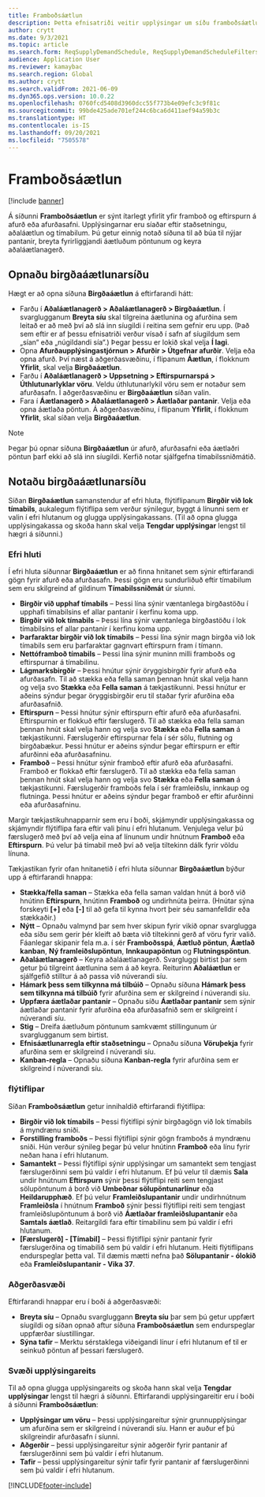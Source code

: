 ```yaml
---
title: Framboðsáætlun
description: Þetta efnisatriði veitir upplýsingar um síðu framboðsáætlunar og möguleika hennar.
author: crytt
ms.date: 9/3/2021
ms.topic: article
ms.search.form: ReqSupplyDemandSchedule, ReqSupplyDemandScheduleFilters, ReqSupplyDemandItemDetails, ReqTransFuturesActionsPart, ReqSupplyDemandOverviewLegendPart
audience: Application User
ms.reviewer: kamaybac
ms.search.region: Global
ms.author: crytt
ms.search.validFrom: 2021-06-09
ms.dyn365.ops.version: 10.0.22
ms.openlocfilehash: 0760fcd5408d3960dcc55f773b4e09efc3c9f81c
ms.sourcegitcommit: 99bde425ade701ef244c6bca6d411aef94a59b3c
ms.translationtype: HT
ms.contentlocale: is-IS
ms.lasthandoff: 09/20/2021
ms.locfileid: "7505578"
---
```

# <a name="supply-schedule"></a>Framboðsáætlun

[!include [banner](../includes/banner.md)]

Á síðunni **Framboðsáætlun** er sýnt ítarlegt yfirlit yfir framboð og eftirspurn á afurð eða afurðasafni. Upplýsingarnar eru síaðar eftir staðsetningu, aðaláætlun og tímabilum. Þú getur einnig notað síðuna til að búa til nýjar pantanir, breyta fyrirliggjandi áætluðum pöntunum og keyra aðaláætlanagerð.

## <a name="open-the-supply-schedule-page"></a>Opnaðu birgðaáætlunarsíðu

Hægt er að opna síðuna **Birgðaáætlun** á eftirfarandi hátt:

- Farðu í **Aðaláætlanagerð \> Aðaláætlanagerð \> Birgðaáætlun**. Í svarglugganum **Breyta síu** skal tilgreina áætlunina og afurðina sem leitað er að með því að slá inn síugildi í reitina sem gefnir eru upp. (Það sem eftir er af þessu efnisatriði verður vísað í safn af síugildum sem „sían“ eða „núgildandi sía“.) Þegar þessu er lokið skal velja **Í lagi**.
- Opna **Afurðaupplýsingastjórnun \> Afurðir \> Útgefnar afurðir**. Velja eða opna afurð. Því næst á aðgerðasvæðinu, í flipanum **Áætlun**, í flokknum **Yfirlit**, skal velja **Birgðaáætlun**.
- Farðu í **Aðaláætlanagerð \> Uppsetning \> Eftirspurnarspá \> Úthlutunarlyklar vöru**. Veldu úthlutunarlykil vöru sem er notaður sem afurðasafn. Í aðgerðasvæðinu er **Birgðaáætlun** síðan valin.
- Fara í **Áætlanagerð \> Aðaláætlanagerð \> Áætlaðar pantanir**. Velja eða opna áætlaða pöntun. Á aðgerðasvæðinu, í flipanum **Yfirlit**, í flokknum **Yfirlit**, skal síðan velja **Birgðaáætlun**.

> [!NOTE]
> Þegar þú opnar síðuna **Birgðaáætlun** úr afurð, afurðasafni eða áætlaðri pöntun þarf ekki að slá inn síugildi. Kerfið notar sjálfgefna tímabilssniðmátið.

## <a name="use-the-supply-schedule-page"></a>Notaðu birgðaáætlunarsíðu

Síðan **Birgðaáætlun** samanstendur af efri hluta, flýtiflipanum **Birgðir við lok tímabils**, aukalegum flýtiflipa sem verður sýnilegur, byggt á línunni sem er valin í efri hlutanum og glugga upplýsingakassans. (Til að opna glugga upplýsingakassa og skoða hann skal velja **Tengdar upplýsingar** lengst til hægri á síðunni.)

### <a name="upper-section"></a>Efri hluti

Í efri hluta síðunnar **Birgðaáætlun** er að finna hnitanet sem sýnir eftirfarandi gögn fyrir afurð eða afurðasafn. Þessi gögn eru sundurliðuð eftir tímabilum sem eru skilgreind af gildinum **Tímabilssniðmát** úr síunni.

- **Birgðir við upphaf tímabils** – Þessi lína sýnir væntanlega birgðastöðu í upphafi tímabilsins ef allar pantanir í kerfinu koma upp.
- **Birgðir við lok tímabils** – Þessi lína sýnir væntanlega birgðastöðu í lok tímabilsins ef allar pantanir í kerfinu koma upp.
- **Þarfaraktar birgðir við lok tímabils** – Þessi lína sýnir magn birgða við lok tímabils sem eru þarfaraktar gagnvart eftirspurn fram í tímann.
- **Nettóframboð tímabils** – Þessi lína sýnir muninn milli framboðs og eftirspurnar á tímabilinu.
- **Lágmarksbirgðir** – Þessi hnútur sýnir öryggisbirgðir fyrir afurð eða afurðasafn. Til að stækka eða fella saman þennan hnút skal velja hann og velja svo **Stækka** eða **Fella saman** á tækjastikunni. Þessi hnútur er aðeins sýndur þegar öryggisbirgðir eru til staðar fyrir afurðina eða afurðasafnið.
- **Eftirspurn** – Þessi hnútur sýnir eftirspurn eftir afurð eða afurðasafni. Eftirspurnin er flokkuð eftir færslugerð. Til að stækka eða fella saman þennan hnút skal velja hann og velja svo **Stækka** eða **Fella saman** á tækjastikunni. Færslugerðir eftirspurnar fela í sér sölu, flutning og birgðabækur. Þessi hnútur er aðeins sýndur þegar eftirspurn er eftir afurðinni eða afurðasafninu.
- **Framboð** – Þessi hnútur sýnir framboð eftir afurð eða afurðasafni. Framboð er flokkað eftir færslugerð. Til að stækka eða fella saman þennan hnút skal velja hann og velja svo **Stækka** eða **Fella saman** á tækjastikunni. Færslugerðir framboðs fela í sér framleiðslu, innkaup og flutninga. Þessi hnútur er aðeins sýndur þegar framboð er eftir afurðinni eða afurðasafninu.

Margir tækjastikuhnapparnir sem eru í boði, skjámyndir upplýsingakassa og skjámyndir flýtiflipa fara eftir vali þínu í efri hlutanum. Venjulega velur þú færslugerð með því að velja eina af línunum undir hnútnum **Framboð** eða **Eftirspurn**. Þú velur þá tímabil með því að velja tiltekinn dálk fyrir völdu línuna.

Tækjastikan fyrir ofan hnitanetið í efri hluta síðunnar **Birgðaáætlun** býður upp á eftirfarandi hnappa:

- **Stækka/fella saman** – Stækka eða fella saman valdan hnút á borð við hnútinn **Eftirspurn**, hnútinn **Framboð** og undirhnúta þeirra. (Hnútar sýna forskeyti **\[+\]** eða **\[-\]** til að gefa til kynna hvort þeir séu samanfelldir eða stækkaðir.)
- **Nýtt** – Opnaðu valmynd þar sem hver skipun fyrir vikið opnar svarglugga eða síðu sem gerir þér kleift að bæta við tiltekinni gerð af vöru fyrir valið. Fáanlegar skipanir fela m.a. í sér **Framboðsspá**, **Áætluð pöntun**, **Áætlað kanban**, **Ný framleiðslupöntun**, **Innkaupapöntun** og **Flutningspöntun**.
- **Aðaláætlanagerð** – Keyra aðaláætlanagerð. Svargluggi birtist þar sem getur þú tilgreint áætlunina sem á að keyra. Reiturinn **Aðaláætlun** er sjálfgefið stilltur á að passa við núverandi síu.
- **Hámark þess sem tilkynna má tilbúið** – Opnaðu síðuna **Hámark þess sem tilkynna má tilbúið** fyrir afurðina sem er skilgreind í núverandi síu.
- **Uppfæra áætlaðar pantanir** – Opnaðu síðu **Áætlaðar pantanir** sem sýnir áætlaðar pantanir fyrir afurðina eða afurðasafnið sem er skilgreint í núverandi síu.
- **Stig** – Dreifa áætluðum pöntunum samkvæmt stillingunum úr svarglugganum sem birtist.
- **Efnisáætlunarregla eftir staðsetningu** – Opnaðu síðuna **Vöruþekja** fyrir afurðina sem er skilgreind í núverandi síu.
- **Kanban-regla** – Opnaðu síðuna **Kanban-regla** fyrir afurðina sem er skilgreind í núverandi síu.

### <a name="fasttabs"></a>flýtiflipar

Síðan **Framboðsáætlun** getur innihaldið eftirfarandi flýtiflipa:

- **Birgðir við lok tímabils** – Þessi flýtiflipi sýnir birgðagögn við lok tímabils á myndrænu sniði.
- **Forstilling framboðs** – Þessi flýtiflipi sýnir gögn framboðs á myndrænu sniði. Hún verður sýnileg þegar þú velur hnútinn **Framboð** eða línu fyrir neðan hana í efri hlutanum.
- **Samantekt** – Þessi flýtiflipi sýnir upplýsingar um samantekt sem tengjast færslugerðinni sem þú valdir í efri hlutanum. Ef þú velur til dæmis **Sala** undir hnútnum **Eftirspurn** sýnir þessi flýtiflipi reiti sem tengjast sölupöntunum á borð við **Umbeðnar sölupöntunarlínur** eða **Heildarupphæð**. Ef þú velur **Framleiðslupantanir** undir undirhnútnum **Framleiðsla** í hnútnum **Framboð** sýnir þessi flýtiflipi reiti sem tengjast framleiðslupöntunum á borð við **Áætlaðar framleiðslupantanir** eða **Samtals áætlað**. Reitargildi fara eftir tímabilinu sem þú valdir í efri hlutanum. 
- **\[Færslugerð\] - \[Tímabil\]** – Þessi flýtiflipi sýnir pantanir fyrir færslugerðina og tímabilið sem þú valdir í efri hlutanum. Heiti flýtiflipans endurspeglar þetta val. Til dæmis mætti nefna það **Sölupantanir - ólokið** eða **Framleiðslupantanir - Vika 37**.

### <a name="action-pane"></a>Aðgerðasvæði

Eftirfarandi hnappar eru í boði á aðgerðasvæði:

- **Breyta síu** – Opnaðu svargluggann **Breyta síu** þar sem þú getur uppfært síugildi og síðan opnað aftur síðuna **Framboðsáætlun** sem endurspeglar uppfærðar síustillingar.
- **Sýna tafir** – Merktu sérstaklega viðeigandi línur í efri hlutanum ef til er seinkuð pöntun af þessari færslugerð.

### <a name="factbox-pane"></a>Svæði upplýsingareits

Til að opna glugga upplýsingareits og skoða hann skal velja **Tengdar upplýsingar** lengst til hægri á síðunni. Eftirfarandi upplýsingareitir eru í boði á síðunni **Framboðsáætlun**:

- **Upplýsingar um vöru** – Þessi upplýsingareitur sýnir grunnupplýsingar um afurðina sem er skilgreind í núverandi síu. Hann er auður ef þú skilgreindir afurðasafn í síunni.
- **Aðgerðir** – þessi upplýsingareitur sýnir aðgerðir fyrir pantanir af færslugerðinni sem þú valdir í efri hlutanum.
- **Tafir** – þessi upplýsingareitur sýnir tafir fyrir pantanir af færslugerðinni sem þú valdir í efri hlutanum.

[!INCLUDE[footer-include](../../includes/footer-banner.md)]
